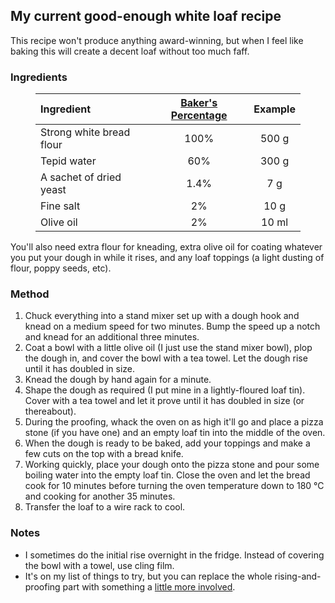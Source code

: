 <!--
  # This file is distributed under under the Creative Commons
  # Attribution 4.0 International License. To view a copy of this
  # license, please visit <http://creativecommons.org/licenses/by/4.0/>.

  description: Read Damien Dart's notes on breadmaking.
  slug: notes/breadmaking
  title: Breadmaking Notes
  twigTemplate: .templates/notes-base.html.twig
-->

My current good-enough white loaf recipe
----------------------------------------

This recipe won't produce anything award-winning, but when I feel like
baking this will create a decent loaf without too much faff.

### Ingredients

<figure>

| Ingredient               | [Baker's Percentage][1] | Example |
| :----------------------- | :---------------------: | :-----: |
| Strong white bread flour | 100%                    | 500 g   |
| Tepid water              | 60%                     | 300 g   |
| A sachet of dried yeast  | 1.4%                    | 7 g     |
| Fine salt                | 2%                      | 10 g    |
| Olive oil                | 2%                      | 10 ml   |

</figure>

[1]: <https://en.wikipedia.org/wiki/Baker_percentage>

You'll also need extra flour for kneading, extra olive oil for coating
whatever you put your dough in while it rises, and any loaf toppings (a
light dusting of flour, poppy seeds, etc).

### Method

  1. Chuck everything into a stand mixer set up with a dough hook and
     knead on a medium speed for two minutes. Bump the speed up a notch
     and knead for an additional three minutes.
  2. Coat a bowl with a little olive oil (I just use the stand mixer
     bowl), plop the dough in, and cover the bowl with a tea towel.
     Let the dough rise until it has doubled in size.
  3. Knead the dough by hand again for a minute.
  4. Shape the dough as required (I put mine in a lightly-floured loaf
     tin). Cover with a tea towel and let it prove until it has doubled
     in size (or thereabout).
  5. During the proofing, whack the oven on as high it'll go and place a
     pizza stone (if you have one) and an empty loaf tin into the middle
     of the oven.
  6. When the dough is ready to be baked, add your toppings and make a
     few cuts on the top with a bread knife.
  7. Working quickly, place your dough onto the pizza stone and pour
     some boiling water into the empty loaf tin. Close the oven and let
     the bread cook for 10 minutes before turning the oven temperature
     down to 180 °C and cooking for another 35 minutes.
  8. Transfer the loaf to a wire rack to cool.

### Notes

  - I sometimes do the initial rise overnight in the fridge. Instead of
    covering the bowl with a towel, use cling film.
  - It's on my list of things to try, but you can replace the whole
    rising-and-proofing part with something a [little more involved][2].

[2]: <https://www.seriouseats.com/2014/09/how-to-make-and-proof-bread-dough.html>
